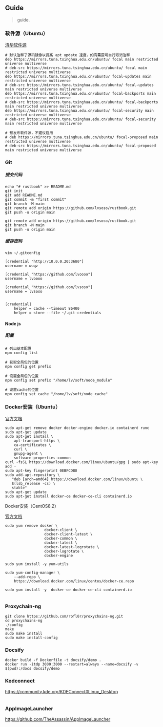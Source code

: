 ## Guide

> guide.


### 软件源（Ubuntu）

[清华软件源](https://mirrors.tuna.tsinghua.edu.cn/help/ubuntu/)

```text
# 默认注释了源码镜像以提高 apt update 速度，如有需要可自行取消注释
deb https://mirrors.tuna.tsinghua.edu.cn/ubuntu/ focal main restricted universe multiverse
# deb-src https://mirrors.tuna.tsinghua.edu.cn/ubuntu/ focal main restricted universe multiverse
deb https://mirrors.tuna.tsinghua.edu.cn/ubuntu/ focal-updates main restricted universe multiverse
# deb-src https://mirrors.tuna.tsinghua.edu.cn/ubuntu/ focal-updates main restricted universe multiverse
deb https://mirrors.tuna.tsinghua.edu.cn/ubuntu/ focal-backports main restricted universe multiverse
# deb-src https://mirrors.tuna.tsinghua.edu.cn/ubuntu/ focal-backports main restricted universe multiverse
deb https://mirrors.tuna.tsinghua.edu.cn/ubuntu/ focal-security main restricted universe multiverse
# deb-src https://mirrors.tuna.tsinghua.edu.cn/ubuntu/ focal-security main restricted universe multiverse

# 预发布软件源，不建议启用
# deb https://mirrors.tuna.tsinghua.edu.cn/ubuntu/ focal-proposed main restricted universe multiverse
# deb-src https://mirrors.tuna.tsinghua.edu.cn/ubuntu/ focal-proposed main restricted universe multiverse
```


### Git 

##### 提交代码

```shell
echo "# rustbook" >> README.md
git init
git add README.md
git commit -m "first commit"
git branch -M main
git remote add origin https://github.com/lvsoso/rustbook.git
git push -u origin main
```

```shell
git remote add origin https://github.com/lvsoso/rustbook.git
git branch -M main
git push -u origin main
```



##### 缓存密码

```shell
vim ~/.gitconfig

[credential "http://10.0.0.20:3680"]
username = wuqz

[credential "https://github.com/lvoooo"]
username = lvoooo

[credential "https://github.com/lvsoso"]
username = lvsoso


[credential]
    helper = cache --timeout 86400
    helper = store --file ~/.git-credentials

```



#### Node js

##### 配置

```shell
# 列出基本配置
npm config list

# 获取全局包的位置
npm config get prefix

# 设置全局包的位置
npm config set prefix "/home/lv/soft/node_module" 

# 设置cache的位置
npm config set cache "/home/lv/soft/node_cache" 
```


### Docker安装（Ubuntu）

[官方文档](https://docs.docker.com/engine/install/ubuntu/)

```shell
sudo apt-get remove docker docker-engine docker.io containerd runc
sudo apt-get update
sudo apt-get install \
    apt-transport-https \
    ca-certificates \
    curl \
    gnupg-agent \
    software-properties-common
curl -fsSL https://download.docker.com/linux/ubuntu/gpg | sudo apt-key add -
sudo apt-key fingerprint 0EBFCD88
sudo add-apt-repository \
   "deb [arch=amd64] https://download.docker.com/linux/ubuntu \
   $(lsb_release -cs) \
   stable"
sudo apt-get update
sudo apt-get install docker-ce docker-ce-cli containerd.io
```

Docker安装（CentOS8.2）

[官方文档](https://docs.docker.com/engine/install/centos/)

```shell
sudo yum remove docker \
                  docker-client \
                  docker-client-latest \
                  docker-common \
                  docker-latest \
                  docker-latest-logrotate \
                  docker-logrotate \
                  docker-engine

sudo yum install -y yum-utils

sudo yum-config-manager \
    --add-repo \
    https://download.docker.com/linux/centos/docker-ce.repo
    
sudo yum install -y  docker-ce docker-ce-cli containerd.io


```



### Proxychain-ng

```shell
git clone https://github.com/rofl0r/proxychains-ng.git
cd proxychains-ng
./config
make
sudo make install
sudo make install-config
```

### Docsify

```shell
docker build -f Dockerfile -t docsify/demo .
docker run -itdp 3000:3000 --restart=always --name=docsify -v $(pwd):/docs docsify/demo
```

### Kedconnect

https://community.kde.org/KDEConnect#Linux_Desktop

```shell

```

### AppImageLauncher

https://github.com/TheAssassin/AppImageLauncher